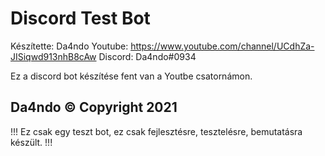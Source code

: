# Discord Test Bot

Készítette: Da4ndo
Youtube: https://www.youtube.com/channel/UCdhZa-JISiqwd913nhB8cAw
Discord: Da4ndo#0934

Ez a discord bot készítése fent van a Youtbe csatornámon. 

## Da4ndo © Copyright 2021

!!! Ez csak egy teszt bot, ez csak fejlesztésre, tesztelésre, bemutatásra készült. !!!

